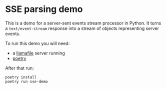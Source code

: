 # SSE parsing demo

This is a demo for a server-sent events stream processor in Python. It turns a
`text/event-stream` response into a stream of objects representing server
events.

To run this demo you will need:

- a [llamafile](https://github.com/Mozilla-Ocho/llamafile) server running
- [poetry](https://python-poetry.org/)

After that run:

```
poetry install
poetry run sse-demo
```

